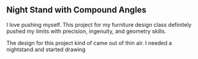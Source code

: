 ## Night Stand with Compound Angles

I love pushing myself. This project for my furniture design class definitely pushed my limits with precision, ingenuity, and geometry skills.

The design for this project kind of came out of thin air. I needed a nightstand and started drawing
